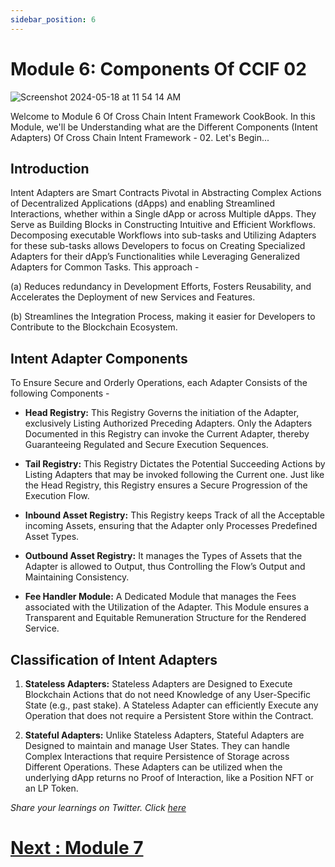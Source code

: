 ```yaml
---
sidebar_position: 6
---
```


# Module 6: Components Of CCIF 02

![Screenshot 2024-05-18 at 11 54 14 AM](https://github.com/ShivankK26/Router-Academy-Courses/assets/115289871/f4562ce5-e35a-4c4e-b672-520ed16c9d75)

Welcome to Module 6 Of Cross Chain Intent Framework CookBook. In this Module, we'll be Understanding what are the Different Components (Intent Adapters) Of Cross Chain Intent Framework - 02. Let's Begin...

## Introduction

Intent Adapters are Smart Contracts Pivotal in Abstracting Complex Actions of Decentralized Applications (dApps) and enabling Streamlined Interactions, whether within a Single dApp or across Multiple dApps. They Serve as Building Blocks in Constructing Intuitive and Efficient Workflows. Decomposing executable Workflows into sub-tasks and Utilizing Adapters for these sub-tasks allows Developers to focus on Creating Specialized Adapters for their dApp’s Functionalities while Leveraging Generalized Adapters for Common Tasks. This approach -

(a) Reduces redundancy in Development Efforts, Fosters Reusability, and Accelerates the Deployment
of new Services and Features.

(b) Streamlines the Integration Process, making it easier for Developers to Contribute to the Blockchain Ecosystem.

## Intent Adapter Components

To Ensure Secure and Orderly Operations, each Adapter Consists of the following Components -

- **Head Registry:** This Registry Governs the initiation of the Adapter, exclusively Listing Authorized Preceding Adapters. Only the Adapters Documented in this Registry can invoke the Current Adapter, thereby Guaranteeing Regulated and Secure Execution Sequences.

- **Tail Registry:** This Registry Dictates the Potential Succeeding Actions by Listing Adapters that may be invoked following the Current one. Just like the Head Registry, this Registry ensures a Secure Progression of the Execution Flow.

- **Inbound Asset Registry:** This Registry keeps Track of all the Acceptable incoming Assets, ensuring that the Adapter only Processes Predefined Asset Types.

- **Outbound Asset Registry:** It manages the Types of Assets that the Adapter is allowed to Output, thus Controlling the Flow’s Output and Maintaining Consistency.

- **Fee Handler Module:** A Dedicated Module that manages the Fees associated with the Utilization of the Adapter. This Module ensures a Transparent and Equitable Remuneration Structure for the Rendered Service.

## Classification of Intent Adapters

1. **Stateless Adapters:** Stateless Adapters are Designed to Execute Blockchain Actions that do not need
   Knowledge of any User-Specific State (e.g., past stake). A Stateless Adapter can efficiently Execute any Operation that does not require a Persistent Store within the Contract.

2. **Stateful Adapters:** Unlike Stateless Adapters, Stateful Adapters are Designed to maintain and manage User States. They can handle Complex Interactions that require Persistence of Storage across Different Operations. These Adapters can be utilized when the underlying dApp returns no Proof of Interaction, like a Position NFT or an LP Token.

_Share your learnings on Twitter. Click [here](https://ctt.ac/GdbK6)_


# [Next : Module 7 ](7.md)